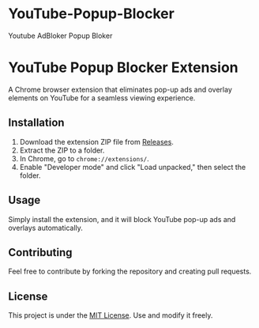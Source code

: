 # YouTube-Popup-Blocker
Youtube AdBloker Popup Bloker

# YouTube Popup Blocker Extension

A Chrome browser extension that eliminates pop-up ads and overlay elements on YouTube for a seamless viewing experience.

## Installation

1. Download the extension ZIP file from [Releases](https://github.com/ketanKKR/YouTube-Popup-Blocker/blob/main/YouTube%20Popup%20Blocker.zip).
2. Extract the ZIP to a folder.
3. In Chrome, go to `chrome://extensions/`.
4. Enable "Developer mode" and click "Load unpacked," then select the folder.

## Usage

Simply install the extension, and it will block YouTube pop-up ads and overlays automatically.

## Contributing

Feel free to contribute by forking the repository and creating pull requests.

## License

This project is under the [MIT License](LICENSE). Use and modify it freely.


